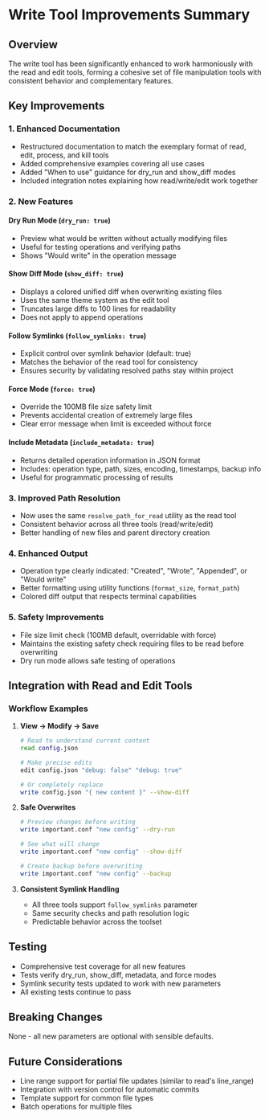 # Write Tool Improvements Summary

## Overview
The write tool has been significantly enhanced to work harmoniously with the read and edit tools, forming a cohesive set of file manipulation tools with consistent behavior and complementary features.

## Key Improvements

### 1. Enhanced Documentation
- Restructured documentation to match the exemplary format of read, edit, process, and kill tools
- Added comprehensive examples covering all use cases
- Added "When to use" guidance for dry_run and show_diff modes
- Included integration notes explaining how read/write/edit work together

### 2. New Features

#### Dry Run Mode (`dry_run: true`)
- Preview what would be written without actually modifying files
- Useful for testing operations and verifying paths
- Shows "Would write" in the operation message

#### Show Diff Mode (`show_diff: true`) 
- Displays a colored unified diff when overwriting existing files
- Uses the same theme system as the edit tool
- Truncates large diffs to 100 lines for readability
- Does not apply to append operations

#### Follow Symlinks (`follow_symlinks: true`)
- Explicit control over symlink behavior (default: true)
- Matches the behavior of the read tool for consistency
- Ensures security by validating resolved paths stay within project

#### Force Mode (`force: true`)
- Override the 100MB file size safety limit
- Prevents accidental creation of extremely large files
- Clear error message when limit is exceeded without force

#### Include Metadata (`include_metadata: true`)
- Returns detailed operation information in JSON format
- Includes: operation type, path, sizes, encoding, timestamps, backup info
- Useful for programmatic processing of results

### 3. Improved Path Resolution
- Now uses the same `resolve_path_for_read` utility as the read tool
- Consistent behavior across all three tools (read/write/edit)
- Better handling of new files and parent directory creation

### 4. Enhanced Output
- Operation type clearly indicated: "Created", "Wrote", "Appended", or "Would write"
- Better formatting using utility functions (`format_size`, `format_path`)
- Colored diff output that respects terminal capabilities

### 5. Safety Improvements
- File size limit check (100MB default, overridable with force)
- Maintains the existing safety check requiring files to be read before overwriting
- Dry run mode allows safe testing of operations

## Integration with Read and Edit Tools

### Workflow Examples

1. **View → Modify → Save**
   ```bash
   # Read to understand current content
   read config.json
   
   # Make precise edits
   edit config.json "debug: false" "debug: true"
   
   # Or completely replace
   write config.json "{ new content }" --show-diff
   ```

2. **Safe Overwrites**
   ```bash
   # Preview changes before writing
   write important.conf "new config" --dry-run
   
   # See what will change
   write important.conf "new config" --show-diff
   
   # Create backup before overwriting
   write important.conf "new config" --backup
   ```

3. **Consistent Symlink Handling**
   - All three tools support `follow_symlinks` parameter
   - Same security checks and path resolution logic
   - Predictable behavior across the toolset

## Testing
- Comprehensive test coverage for all new features
- Tests verify dry_run, show_diff, metadata, and force modes
- Symlink security tests updated to work with new parameters
- All existing tests continue to pass

## Breaking Changes
None - all new parameters are optional with sensible defaults.

## Future Considerations
- Line range support for partial file updates (similar to read's line_range)
- Integration with version control for automatic commits
- Template support for common file types
- Batch operations for multiple files
